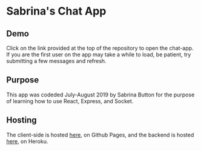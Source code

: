 # Sabrina's Chat App

## Demo
Click on the link provided at the top of the repository to open the chat-app. If you are the first user on the app may take a while to load, be patient, try submitting a few messages and refresh.

## Purpose
This app was codeded July-August 2019 by Sabrina Button for the purpose of learning how to use React, Express, and Socket.

## Hosting
The client-side is hosted [here](https://sabrinabutton.github.io/chat-app), on Github Pages, and the backend is hosted [here](https://sabrinas-chat-app.herokuapp.com/), on Heroku.

